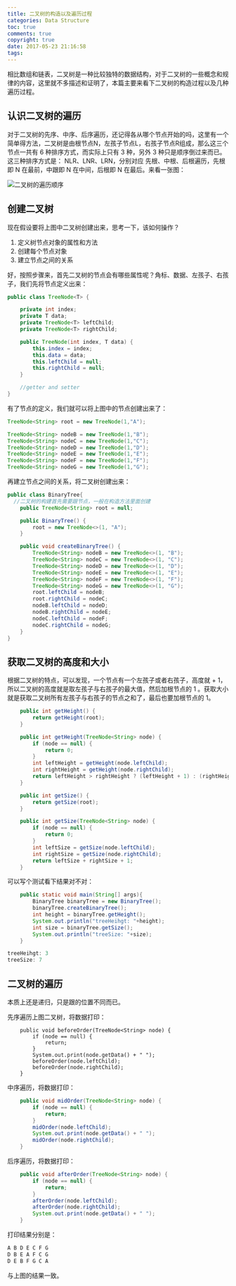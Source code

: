 ```yaml
---
title: 二叉树的构造以及遍历过程
categories: Data Structure
toc: true
comments: true
copyright: true
date: 2017-05-23 21:16:58
tags:
---
```


相比数组和链表，二叉树是一种比较独特的数据结构，对于二叉树的一些概念和规律的内容，这里就不多描述和证明了，本篇主要来看下二叉树的构造过程以及几种遍历过程。

<!--more-->

## 认识二叉树的遍历

对于二叉树的先序、中序、后序遍历，还记得各从哪个节点开始的吗，这里有一个简单得方法，二叉树是由根节点N，左孩子节点L，右孩子节点R组成，那么这三个节点一共有 6 种排序方式，而实际上只有 3 种，另外 3 种只是顺序倒过来而已。这三种排序方式是： NLR、LNR、LRN，分别对应 先根、中根、后根遍历，先根即 N 在最前，中跟即 N 在中间，后根即 N 在最后。来看一张图：

![二叉树的遍历顺序](/images/Structure/binary_tree.png)



## 创建二叉树

现在假设要将上图中二叉树创建出来，思考一下，该如何操作？

1. 定义树节点对象的属性和方法
2. 创建每个节点对象
3. 建立节点之间的关系

好，按照步骤来，首先二叉树的节点会有哪些属性呢？角标、数据、左孩子、右孩子，我们先将节点定义出来：

```java
public class TreeNode<T> {

    private int index;
    private T data;
    private TreeNode<T> leftChild;
    private TreeNode<T> rightChild;

    public TreeNode(int index, T data) {
        this.index = index;
        this.data = data;
        this.leftChild = null;
        this.rightChild = null;
    }

    //getter and setter
}
```

有了节点的定义，我们就可以将上图中的节点创建出来了：

```java
TreeNode<String> root = new TreeNode(1,"A");

TreeNode<String> nodeB = new TreeNode(1,"B");
TreeNode<String> nodeC = new TreeNode(1,"C");
TreeNode<String> nodeD = new TreeNode(1,"D");
TreeNode<String> nodeE = new TreeNode(1,"E");
TreeNode<String> nodeF = new TreeNode(1,"F");
TreeNode<String> nodeG = new TreeNode(1,"G");
```

再建立节点之间的关系，将二叉树创建出来：

```java
public class BinaryTree{
  //二叉树的构建首先需要跟节点，一般在构造方法里面创建
    public TreeNode<String> root = null;

    public BinaryTree() {
        root = new TreeNode<>(1, "A");
    }

    public void createBinaryTree() {
        TreeNode<String> nodeB = new TreeNode<>(1, "B");
        TreeNode<String> nodeC = new TreeNode<>(1, "C");
        TreeNode<String> nodeD = new TreeNode<>(1, "D");
        TreeNode<String> nodeE = new TreeNode<>(1, "E");
        TreeNode<String> nodeF = new TreeNode<>(1, "F");
        TreeNode<String> nodeG = new TreeNode<>(1, "G");
        root.leftChild = nodeB;
        root.rightChild = nodeC;
        nodeB.leftChild = nodeD;
        nodeB.rightChild = nodeE;
        nodeC.leftChild = nodeF;
        nodeC.rightChild = nodeG;
    }
}
```

## 获取二叉树的高度和大小

根据二叉树的特点，可以发现，一个节点有一个左孩子或者右孩子，高度就 + 1，所以二叉树的高度就是取左孩子与右孩子的最大值，然后加根节点的 1 。获取大小就是获取二叉树所有左孩子与右孩子的节点之和了，最后也要加根节点的 1。

```java
    public int getHeight() {
        return getHeight(root);
    }

    public int getHeight(TreeNode<String> node) {
        if (node == null) {
            return 0;
        }
        int leftHeight = getHeight(node.leftChild);
        int rightHeight = getHeight(node.rightChild);
        return leftHeight > rightHeight ? (leftHeight + 1) : (rightHeight + 1);
    }

```

```java
    public int getSize() {
        return getSize(root);
    }

    public int getSize(TreeNode<String> node) {
        if (node == null) {
            return 0;
        }
        int leftSize = getSize(node.leftChild);
        int rightSize = getSize(node.rightChild);
        return leftSize + rightSize + 1;
    }

```

可以写个测试看下结果对不对：

```java
	public static void main(String[] args){
		BinaryTree binaryTree = new BinaryTree();
		binaryTree.createBinaryTree();
		int height = binaryTree.getHeight();
		System.out.println("treeHeihgt: "+height);
		int size = binaryTree.getSize();
		System.out.println("treeSize: "+size);
	}
```

```java
treeHeihgt: 3
treeSize: 7
```

## 二叉树的遍历

本质上还是递归，只是跟的位置不同而已。

先序遍历上图二叉树，将数据打印：

```
    public void beforeOrder(TreeNode<String> node) {
        if (node == null) {
            return;
        }
        System.out.print(node.getData() + " ");
        beforeOrder(node.leftChild);
        beforeOrder(node.rightChild);
    }
```

中序遍历，将数据打印：

```java
    public void midOrder(TreeNode<String> node) {
        if (node == null) {
            return;
        }
        midOrder(node.leftChild);
        System.out.print(node.getData() + " ");
        midOrder(node.rightChild);
    }
```

后序遍历，将数据打印：

```java
    public void afterOrder(TreeNode<String> node) {
        if (node == null) {
            return;
        }
        afterOrder(node.leftChild);
        afterOrder(node.rightChild);
        System.out.print(node.getData() + " ");
    }
```

打印结果分别是：

```java
A B D E C F G 
D B E A F C G 
D E B F G C A 
```

与上图的结果一致。







